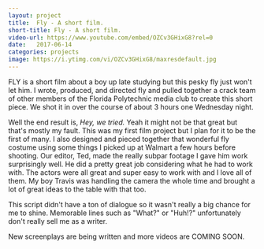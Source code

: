 ```yaml
---
layout: project
title:  Fly - A short film.
short-title: Fly - A short film.
video-url: https://www.youtube.com/embed/OZCv3GHixG8?rel=0
date:   2017-06-14
categories: projects
image: https://i.ytimg.com/vi/OZCv3GHixG8/maxresdefault.jpg
---
```


FLY is a short film about a boy up late studying but this pesky fly just won't let him. I wrote, produced, and directed fly and pulled together a crack team of other members of the Florida Polytechnic media club to create this short piece. We shot it in over the course of about 3 hours one Wednesday night.

Well the end result is, *Hey, we tried.* Yeah it might not be that great but that's mostly my fault. This was my first film project but I plan for it to be the first of many. I also designed and pieced together that wonderful fly costume using some things I picked up at Walmart a few hours before shooting. Our editor, Ted, made the really subpar footage I gave him work surprisingly well. He did a pretty great job considering what he had to work with. The actors were all great and super easy to work with and I love all of them. My boy Travis was handling the camera the whole time and brought a lot of great ideas to the table with that too.

This script didn't have a ton of dialogue so it wasn't really a big chance for me to shine. Memorable lines such as "What?" or "Huh!?" unfortunately don't really sell me as a writer.

New screenplays are being written and more videos are COMING SOON.